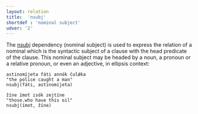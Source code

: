 ```yaml
---
layout: relation
title:  'nsubj'
shortdef : 'nominal subject'
udver: '2'
---
```


The [nsubj]() dependency (nominal subject) is used to express the relation of a nominal which is the syntactic subject  of a clause with the head predicate of the clause. This nominal subject may be headed by a noun, a pronoun or a relative pronoun, or even an adjective, in ellipsis context:  

~~~ sdparse
astinomíjeta fáti annók čulǽka 
"the police caught a man"                              
nsubj(fáti, astinomíjeta)
~~~

~~~ sdparse
žíne ímot isók zejtíne
"those.who have this oil"                       
nsubj(ímot, žíne)
~~~ 
